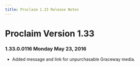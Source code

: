 ```yaml
---
title: Proclaim 1.33 Release Notes
---
```


# Proclaim Version 1.33

### 1.33.0.0116 Monday May 23, 2016
* Added message and link for unpurchasable Graceway media.
